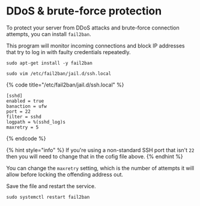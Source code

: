 # DDoS & brute-force protection

To protect your server from DDoS attacks and brute-force connection attempts, you can install `fail2ban`.

This program will monitor incoming connections and block IP addresses that try to log in with faulty credentials repeatedly.

```
sudo apt-get install -y fail2ban

sudo vim /etc/fail2ban/jail.d/ssh.local
```

{% code title="/etc/fail2ban/jail.d/ssh.local" %}
```
[sshd]
enabled = true
banaction = ufw
port = 22
filter = sshd
logpath = %(sshd_log)s
maxretry = 5
```
{% endcode %}

{% hint style="info" %}
If you're using a non-standard SSH port that isn't `22` then you will need to change that in the cofig file above.
{% endhint %}

You can change the `maxretry` setting, which is the number of attempts it will allow before locking the offending address out.

Save the file and restart the service.

```
sudo systemctl restart fail2ban
```
